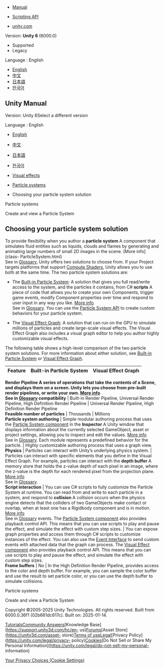 [](https://docs.unity3d.com)

  * [Manual](../Manual/index.html)
  * [Scripting API](../ScriptReference/index.html)

  * [unity.com](https://unity.com/)

Version: **Unity 6** (6000.0)

  * Supported
  * Legacy

Language : English

  * [English](/Manual/ChoosingYourParticleSystem.html)
  * [中文](/cn/current/Manual/ChoosingYourParticleSystem.html)
  * [日本語](/ja/current/Manual/ChoosingYourParticleSystem.html)
  * [한국어](/kr/current/Manual/ChoosingYourParticleSystem.html)

[](https://docs.unity3d.com)

## Unity Manual

Version: Unity 6Select a different version

Language : English

  * [English](/Manual/ChoosingYourParticleSystem.html)
  * [中文](/cn/current/Manual/ChoosingYourParticleSystem.html)
  * [日本語](/ja/current/Manual/ChoosingYourParticleSystem.html)
  * [한국어](/kr/current/Manual/ChoosingYourParticleSystem.html)

  * [Visual effects](visual-effects.html)
  * [Particle systems](ParticleSystems.html)
  * Choosing your particle system solution

[](ParticleSystems.html)

Particle systems

[](PartSysUsage.html)

Create and view a Particle System

## Choosing your particle system solution

To provide flexibility when you author a **particle system** A component that
simulates fluid entities such as liquids, clouds and flames by generating and
animating large numbers of small 2D images in the scene. [More info](class-
ParticleSystem.html)  
See in [Glossary](Glossary.html#particlesystem), Unity offers two solutions to
choose from. If your Project targets platforms that support [Compute
Shaders](class-ComputeShader.html), Unity allows you to use both at the same
time. The two particle system solutions are:

  * The [Built-in Particle System](PartSysUsage.html): A solution that gives you full read/write access to the system, and the particles it contains, from C# **scripts** A piece of code that allows you to create your own Components, trigger game events, modify Component properties over time and respond to user input in any way you like. [More info](creating-scripts.html)  
See in [Glossary](Glossary.html#Scripts). You can use the [Particle System
API](../ScriptReference/ParticleSystem.html) to create custom behaviors for
your particle system.

  * The [Visual Effect Graph](VFXGraph.html): A solution that can run on the GPU to simulate millions of particles and create large-scale visual effects. The Visual Effect Graph also includes a visual graph editor to help you author highly customizable visual effects.

The following table shows a high-level comparison of the two particle system
solutions. For more information about either solution, see [Built-in Particle
System](PartSysUsage.html) or [Visual Effect Graph](VFXGraph.html).

**Feature** | **Built-in Particle System** | **Visual Effect Graph**  
---|---|---  
****Render Pipeline** A series of operations that take the contents of a
Scene, and displays them on a screen. Unity lets you choose from pre-built
render pipelines, or write your own. [More info](render-pipelines.html)  
See in [Glossary](Glossary.html#Renderpipeline) compatibility** | Built-in Render Pipeline, Universal Render Pipeline, High Definition Render Pipeline | Universal Render Pipeline, High Definition Render Pipeline  
**Feasible number of particles** | Thousands | Millions  
**Particle system authoring** | Simple modular authoring process that uses the [Particle System component](class-ParticleSystem.html) in the **Inspector** A Unity window that displays information about the currently selected GameObject, asset or project settings, allowing you to inspect and edit the values. [More info](UsingTheInspector.html)  
See in [Glossary](Glossary.html#Inspector). Each module represents a predefined behavior for the particle. | Highly customizable authoring process that uses a graph view.  
**Physics** | Particles can interact with Unity’s underlying physics system. | Particles can interact with specific elements that you define in the Visual Effect Graph. For example, particles can interact with the **depth buffer** A memory store that holds the z-value depth of each pixel in an image, where the z-value is the depth for each rendered pixel from the projection plane. [More info](class-RenderTexture.html)  
See in [Glossary](Glossary.html#depthbuffer).  
**Script interaction** | You can use C# scripts to fully customize the Particle System at runtime. You can read from and write to each particle in a system, and respond to **collision** A collision occurs when the physics engine detects that the colliders of two GameObjects make contact or overlap, when at least one has a Rigidbody component and is in motion. [More info](CollidersOverview.html)  
See in [Glossary](Glossary.html#Collision) events. The [Particle System component](class-ParticleSystem.html) also provides playback control API. This means that you can use scripts to play and pause the effect, and simulate the effect with custom step sizes. | You can expose graph properties and access them through C# scripts to customize instances of the effect. You can also use the [Event Interface](https://docs.unity3d.com/Packages/com.unity.visualeffectgraph@latest/index.html?subfolder=/manual/Events.html) to send custom events with attached data that the graph can process. The [Visual Effect component](https://docs.unity3d.com/Packages/com.unity.visualeffectgraph@latest/index.html?subfolder=/manual/VisualEffectComponent.html) also provides playback control API. This means that you can use scripts to play and pause the effect, and simulate the effect with custom step sizes.  
**Frame buffers** | No | In the High Definition Render Pipeline, provides access to the color and depth buffer. For example, you can sample the color buffer and use the result to set particle color, or you can use the depth buffer to simulate collisions.  
  
[](ParticleSystems.html)

Particle systems

[](PartSysUsage.html)

Create and view a Particle System

Copyright ©2005-2025 Unity Technologies. All rights reserved. Built from
6000.0.36f1 (02b661dc617c). Built on: 2025-01-14.

[Tutorials](https://learn.unity.com/)[Community
Answers](https://answers.unity3d.com)[Knowledge
Base](https://support.unity3d.com/hc/en-
us)[Forums](https://forum.unity3d.com)[Asset Store](https://unity3d.com/asset-
store)[Terms of
use](https://docs.unity3d.com/Manual/TermsOfUse.html)[Legal](https://unity.com/legal)[Privacy
Policy](https://unity.com/legal/privacy-
policy)[Cookies](https://unity.com/legal/cookie-policy)[Do Not Sell or Share
My Personal Information](https://unity.com/legal/do-not-sell-my-personal-
information)

[Your Privacy Choices (Cookie Settings)](javascript:void\(0\);)

